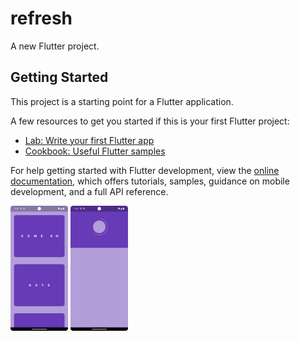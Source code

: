 # refresh

A new Flutter project.

## Getting Started

This project is a starting point for a Flutter application.

A few resources to get you started if this is your first Flutter project:

- [Lab: Write your first Flutter app](https://docs.flutter.dev/get-started/codelab)
- [Cookbook: Useful Flutter samples](https://docs.flutter.dev/cookbook)

For help getting started with Flutter development, view the
[online documentation](https://docs.flutter.dev/), which offers tutorials,
samples, guidance on mobile development, and a full API reference.

<img src="https://github.com/Srujankm12/Refresh-page/blob/main/refresh_pag1.png" alt="Image description" height="200">
<img src="https://github.com/Srujankm12/Refresh-page/blob/main/refresh_page2.png" alt="Image description" height="200">
